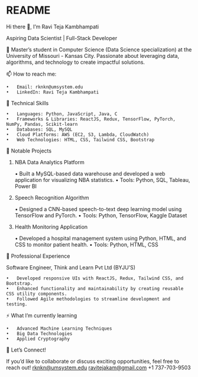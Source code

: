 # README
Hi there 👋, I’m Ravi Teja Kambhampati

Aspiring Data Scientist | Full-Stack Developer

🌟 Master’s student in Computer Science (Data Science specialization) at the University of Missouri - Kansas City. Passionate about leveraging data, algorithms, and technology to create impactful solutions.

📫 How to reach me:

	•	Email: rknkn@umsystem.edu
	•	LinkedIn: Ravi Teja Kambhampati

🚀 Technical Skills

	•	Languages: Python, JavaScript, Java, C
	•	Frameworks & Libraries: ReactJS, Redux, TensorFlow, PyTorch, NumPy, Pandas, Scikit-learn
	•	Databases: SQL, MySQL
	•	Cloud Platforms: AWS (EC2, S3, Lambda, CloudWatch)
	•	Web Technologies: HTML, CSS, Tailwind CSS, Bootstrap

📂 Notable Projects

1. NBA Data Analytics Platform

	•	Built a MySQL-based data warehouse and developed a web application for visualizing NBA statistics.
	•	Tools: Python, SQL, Tableau, Power BI

2. Speech Recognition Algorithm

	•	Designed a CNN-based speech-to-text deep learning model using TensorFlow and PyTorch.
	•	Tools: Python, TensorFlow, Kaggle Dataset

3. Health Monitoring Application

	•	Developed a hospital management system using Python, HTML, and CSS to monitor patient health.
	•	Tools: Python, HTML, CSS

💼 Professional Experience

Software Engineer, Think and Learn Pvt Ltd (BYJU’S)

	•	Developed responsive UIs with ReactJS, Redux, Tailwind CSS, and Bootstrap.
	•	Enhanced functionality and maintainability by creating reusable CSS utility components.
	•	Followed Agile methodologies to streamline development and testing.

⚡ What I’m currently learning

	•	Advanced Machine Learning Techniques
	•	Big Data Technologies
	•	Applied Cryptography

💬 Let’s Connect!

If you’d like to collaborate or discuss exciting opportunities, feel free to reach out!
rknkn@umsystem.edu
ravitejakam@gmail.com
+1 737-703-9503
